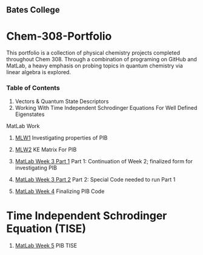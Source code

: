 ## Bates College


# Chem-308-Portfolio
This portfolio is a collection of physical chemistry projects completed throughout Chem 308. Through a combination of programing on GitHub and MatLab, a heavy emphasis on probing topics in quantum chemistry via linear algebra is explored. 

### Table of Contents

1. Vectors & Quantum State Descriptors 
1. Working With Time Independent Schrodinger Equations For Well Defined Eigenstates

MatLab Work

1. [MLW1](/MLW1.md) Investigating properties of PIB

1. [MLW2](/MLW2.md) KE Matrix For PIB  

1. [MatLab Week 3 Part 1](/MatLab-Week-3-Pt-1.md) Part 1: Continuation of Week 2; finalized form for investigating PIB
1. [MatLab Week 3 Part 2](/MatLab-Week-3-Pt-2.md) Part 2: Special Code needed to run Part 1
  
1. [MatLab Week 4](/MatLab-Week-4.md) Finalizing PIB Code

# Time Independent Schrodinger Equation (TISE)

1. [MatLab Week 5](/MatLab-Week-5.md) PIB TISE
